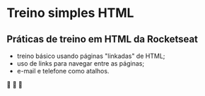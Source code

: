 # Treino simples HTML
## Práticas de treino em HTML da Rocketseat

* treino básico usando páginas "linkadas" de HTML;
* uso de links para navegar entre as páginas;
* e-mail e telefone como atalhos.

🚀 🚀 🚀
